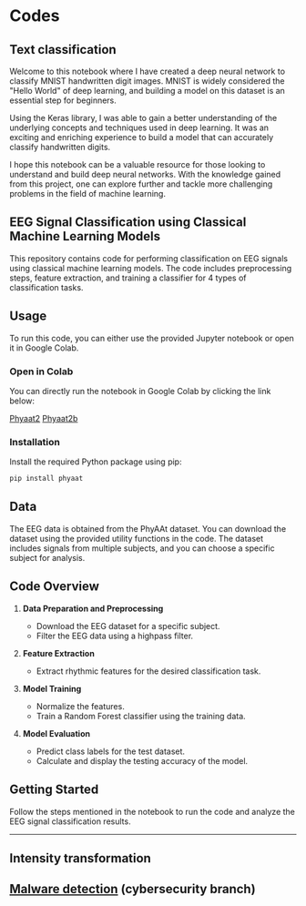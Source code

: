 # Codes

## Text classification
Welcome to this notebook where I have created a deep neural network to classify MNIST handwritten digit images. MNIST is widely considered the "Hello World" of deep learning, and building a model on this dataset is an essential step for beginners.

Using the Keras library, I was able to gain a better understanding of the underlying concepts and techniques used in deep learning. It was an exciting and enriching experience to build a model that can accurately classify handwritten digits.

I hope this notebook can be a valuable resource for those looking to understand and build deep neural networks. With the knowledge gained from this project, one can explore further and tackle more challenging problems in the field of machine learning.

## EEG Signal Classification using Classical Machine Learning Models

This repository contains code for performing classification on EEG signals using classical machine learning models. The code includes preprocessing steps, feature extraction, and training a classifier for 4 types of classification tasks.

## Usage

To run this code, you can either use the provided Jupyter notebook or open it in Google Colab.

### Open in Colab

You can directly run the notebook in Google Colab by clicking the link below:

[Phyaat2](https://github.com/hasanyusuf01/Codes/blob/main/phyaat2.ipynb)  <!-- [Add your Colab link here](https://github.com/hasanyusuf01/Codes/blob/main/phyaat2.ipynb) -->
[Phyaat2b](https://github.com/hasanyusuf01/Codes/blob/main/phyaat2b.ipynb)  <!-- [Add your Colab link here](https://github.com/hasanyusuf01/Codes/blob/main/phyaat2.ipynb) -->

### Installation

Install the required Python package using pip:

```bash
pip install phyaat
```

## Data

The EEG data is obtained from the PhyAAt dataset. You can download the dataset using the provided utility functions in the code. The dataset includes signals from multiple subjects, and you can choose a specific subject for analysis.

## Code Overview

1. **Data Preparation and Preprocessing**
   - Download the EEG dataset for a specific subject.
   - Filter the EEG data using a highpass filter.

2. **Feature Extraction**
   - Extract rhythmic features for the desired classification task.

3. **Model Training**
   - Normalize the features.
   - Train a Random Forest classifier using the training data.

4. **Model Evaluation**
   - Predict class labels for the test dataset.
   - Calculate and display the testing accuracy of the model.

## Getting Started

Follow the steps mentioned in the notebook to run the code and analyze the EEG signal classification results.


---
## Intensity transformation
## [Malware detection](https://github.com/hasanyusuf01/Codes/blob/cyber-security/malware_detection_ann.ipynb) (cybersecurity branch)
